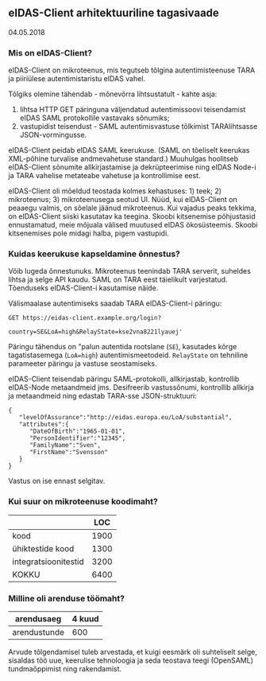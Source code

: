 
## eIDAS-Client arhitektuuriline tagasivaade

04.05.2018

### Mis on eIDAS-Client?

eIDAS-Client on mikroteenus, mis tegutseb tõlgina autentimisteenuse TARA ja piiriülese autentimistaristu eIDAS vahel.

Tõlgiks olemine tähendab - mõnevõrra lihtsustatult - kahte asja:
1) lihtsa HTTP GET päringuna väljendatud autentimissoovi teisendamist eIDAS SAML protokollile vastavaks sõnumiks;
2) vastupidist teisendust - SAML autentimisvastuse tõlkimist TARAlihtsasse JSON-vormingusse.

eIDAS-Client peidab eIDAS SAML keerukuse. (SAML on tõeliselt keerukas XML-põhine turvalise andmevahetuse standard.) Muuhulgas hoolitseb eIDAS-Client sõnumite allkirjastamise ja dekrüpteerimise ning eIDAS Node-i ja TARA vahelise metateabe vahetuse ja kontrollimise eest.

eIDAS-Client oli mõeldud teostada kolmes kehastuses: 1) teek; 2) mikroteenus; 3) mikroteenusega seotud UI. Nüüd, kui eIDAS-Client on peaaegu valmis, on sõelale  jäänud mikroteenus. Kui vajadus peaks tekkima, on eIDAS-Client siiski kasutatav ka teegina. Skoobi kitsenemise põhjustasid ennustamatud, meie mõjuala välised muutused eIDAS ökosüsteemis. Skoobi kitsenemises pole midagi halba, pigem vastupidi.

### Kuidas keerukuse kapseldamine õnnestus?

Võib lugeda õnnestunuks. Mikroteenus teenindab TARA serverit, suheldes lihtsa ja selge API kaudu. SAML on TARA eest täielikult varjestatud. Tõenduseks eIDAS-Client-i kasutamise näide.

Välismaalase autentimiseks saadab TARA eIDAS-Client-i päringu:


```
GET https://eidas-client.example.org/login?

country=SE&LoA=high&RelayState=kse2vna8221lyauej'
```

Päringu tähendus on "palun autentida rootslane (`SE`), kasutades kõrge tagatistasemega (`LoA=high`) autentimismeetodeid. `RelayState` on tehniline parameeter päringu ja vastuse seostamiseks.

eIDAS-Client teisendab päringu SAML-protokolli, allkirjastab, kontrollib eIDAS-Node metaandmeid jms. Desifreerib vastussõnumi, kontrollib allkirja ja metaandmeid ning edastab TARA-sse JSON-struktuuri:

```
{
   "levelOfAssurance":"http://eidas.europa.eu/LoA/substantial",
   "attributes":{
      "DateOfBirth":"1965-01-01",
      "PersonIdentifier":"12345",
      "FamilyName":"Sven",
      "FirstName":"Svensson"
   }
}
```

Vastus on ise ennast selgitav.

### Kui suur on mikroteenuse koodimaht?

|     | LOC        |
|------|-----------|
| kood | 1900 |
| ühiktestide kood | 1300 |
| integratsioonitestid | 3200 |
| KOKKU | 6400 |

### Milline oli arenduse töömaht?

| arendusaeg | 4 kuud | 
|------|-----------|
| arendustunde | 600  |

Arvude tõlgendamisel tuleb arvestada, et kuigi eesmärk oli suhteliselt selge, sisaldas töö uue, keerulise tehnoloogia ja seda teostava teegi (OpenSAML) tundmaõppimist ning rakendamist.
